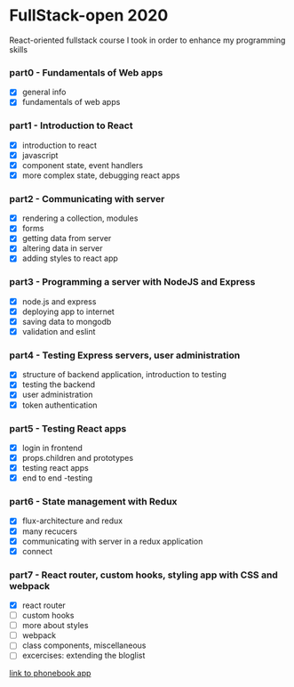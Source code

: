 # FullStack-open 2020
React-oriented fullstack course I took in order to enhance my programming skills

### part0 - Fundamentals of Web apps
- [x] general info
- [x] fundamentals of web apps

### part1 - Introduction to React
- [x] introduction to react
- [x] javascript
- [x] component state, event handlers
- [x] more complex state, debugging react apps

### part2 - Communicating with server
- [x] rendering a collection, modules
- [x] forms
- [x] getting data from server
- [x] altering data in server
- [x] adding styles to react app

### part3 - Programming a server with NodeJS and Express
- [x] node.js and express
- [x] deploying app to internet
- [x] saving data to mongodb
- [x] validation and eslint

### part4 - Testing Express servers, user administration
- [x] structure of backend application, introduction to testing
- [x] testing the backend
- [x] user administration
- [x] token authentication

### part5 - Testing React apps
- [x] login in frontend
- [x] props.children and prototypes
- [x] testing react apps
- [x] end to end -testing

### part6 - State management with Redux
- [x] flux-architecture and redux
- [x] many recucers
- [x] communicating with server in a redux application
- [x] connect

### part7 - React router, custom hooks, styling app with CSS and webpack
- [x] react router
- [ ] custom hooks
- [ ] more about styles
- [ ] webpack
- [ ] class components, miscellaneous
- [ ] excercises: extending the bloglist

[link to phonebook app](https://nameless-peak-91445.herokuapp.com)

